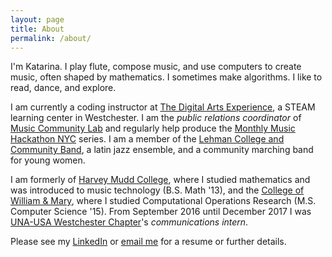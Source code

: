 ```yaml
---
layout: page
title: About
permalink: /about/
---
```


I'm Katarina. I play flute, compose music, and use computers to create music, often shaped by mathematics. I sometimes make algorithms. I like to read, dance, and explore.

I am currently a coding instructor at [The Digital Arts Experience](https://www.thedae.com), a STEAM learning center in Westchester. I am the *public relations coordinator* of [Music Community Lab](http://musiccommunitylab.org) and regularly help produce the [Monthly Music Hackathon NYC](http://monthlymusichackathon.org) series. I am a member of the [Lehman College and Community Band](http://www.lehman.edu/academics/arts-humanities/music/community-band.php), a latin jazz ensemble, and a community marching band for young women.

I am formerly of [Harvey Mudd College](https://www.hmc.edu), where I studied mathematics and was introduced to music technology (B.S. Math '13), and the [College of William & Mary](http://www.wm.edu), where I studied Computational Operations Research (M.S. Computer Science '15). From September 2016 until December 2017 I was [UNA-USA Westchester Chapter](http://www.unawestchester.org)'s *communications intern*. 

Please see my [LinkedIn](https://www.linkedin.com/in/katarinahoeger/) or [email me](mailto:katarina@katarinahoeger.com) for a resume or further details.
